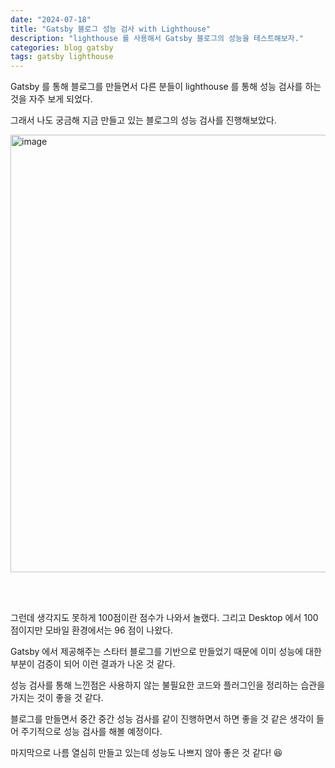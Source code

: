 ```yaml
---
date: "2024-07-18"
title: "Gatsby 블로그 성능 검사 with Lighthouse"
description: "lighthouse 를 사용해서 Gatsby 블로그의 성능을 테스트해보자."
categories: blog gatsby
tags: gatsby lighthouse 
---
```


Gatsby 를 통해 블로그를 만들면서 다른 분들이 lighthouse 를 통해 성능 검사를 하는 것을 자주 보게 되었다.  

그래서 나도 궁금해 지금 만들고 있는 블로그의 성능 검사를 진행해보았다.  

<img width="700" alt="image" src="https://github.com/user-attachments/assets/81e106b2-b4a4-406c-a022-491aa8004882">

<br><br>

그런데 생각지도 못하게 100점이란 점수가 나와서 놀랬다. 그리고 Desktop 에서 100점이지만 모바일 환경에서는 96 점이 나왔다.  

Gatsby 에서 제공해주는 스타터 블로그를 기반으로 만들었기 때문에 이미 성능에 대한 부분이 검증이 되어 이런 결과가 나온 것 같다.  

성능 검사를 통해 느낀점은 사용하지 않는 불필요한 코드와 플러그인을 정리하는 습관을 가지는 것이 좋을 것 같다.  

블로그를 만들면서 중간 중간 성능 검사를 같이 진행하면서 하면 좋을 것 같은 생각이 들어 주기적으로 성능 검사를 해볼 예정이다.  
  
마지막으로 나름 열심히 만들고 있는데 성능도 나쁘지 않아 좋은 것 같다! 😆
